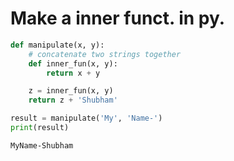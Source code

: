 # Make a inner funct. in py.


```python
def manipulate(x, y):
    # concatenate two strings together
    def inner_fun(x, y):
        return x + y

    z = inner_fun(x, y)
    return z + 'Shubham'

result = manipulate('My', 'Name-')
print(result)
```

    MyName-Shubham
    

